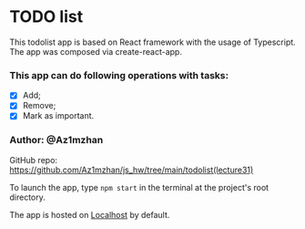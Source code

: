 # TODO list
This todolist app is based on React framework with the usage of Typescript.
The app was composed via create-react-app.
### This app can do following operations with tasks:
- [x] Add;
- [x] Remove;
- [x] Mark as important.

### Author: @Az1mzhan
GitHub repo: https://github.com/Az1mzhan/js_hw/tree/main/todolist(lecture31)

To launch the app, type `npm start` in the terminal at the project's root directory.

The app is hosted on [Localhost](http://localhost:3000) by default.
